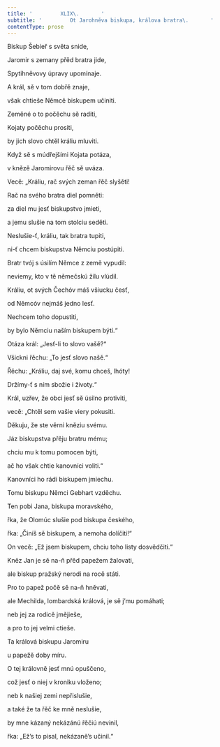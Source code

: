 ```yaml
---
title: '         XLIX\.       '
subtitle: '         Ot Jarohněva biskupa, králova bratra\.       '
contentType: prose
---
```


Biskup Šebieř s světa snide,

Jaromir s zemany přěd bratra jide,

Spytihněvovy úpravy upomínaje.

A král, sě v tom dobřě znaje,

však chtieše Němcě biskupem učiniti.

Zeměné o to počěchu sě raditi,

Kojaty počěchu prositi,

by jich slovo chtěl králiu mluviti.

Když sě s múdřejšími Kojata potáza,

v knězě Jaromirovu řěč sě uváza.

Vecě: „Králiu, rač svých zeman řěč slyšěti!

Rač na svého bratra diel pomněti:

za diel mu jesť biskupstvo jmieti,

a jemu slušie na tom stolciu seděti.

Neslušie-ť, králiu, tak bratra tupiti,

ni-ť chcem biskupstva Němciu postúpiti.

Bratr tvój s úsilím Němce z země vypudil:

neviemy, kto v tě němečskú žílu vlúdil.

Králiu, ot svých Čechóv máš všiucku česť,

od Němcóv nejmáš jedno lesť.

Nechcem toho dopustiti,

by bylo Němciu naším biskupem býti.“

Otáza král: „Jesť-li to slovo vašě?“

Všickni řěchu: „To jesť slovo našě.“

Řěchu: „Králiu, daj své, komu chceš, lhóty!

Držímy-ť s ním sbožie i životy.“

Král, uzřev, že obci jesť sě úsilno protiviti,

vecě: „Chtěl sem vašie viery pokusiti.

Děkuju, že ste věrni kněziu svému.

Jáz biskupstva přěju bratru mému;

chciu mu k tomu pomocen býti,

ač ho však chtie kanovníci voliti.“

Kanovníci ho rádi biskupem jmiechu.

Tomu biskupu Němci Gebhart vzděchu.

Ten pobi Jana, biskupa moravského,

řka, že Olomúc slušie pod biskupa českého,

řka: „Činíš sě biskupem, a nemoha dolíčiti!“

On vecě: „Ež jsem biskupem, chciu toho listy dosvědčiti.“

Kněz Jan je sě na-ň přěd papežem žalovati,

ale biskup pražský nerodi na rocě státi.

Pro to papež počě sě na-ň hněvati,

ale Mechilda, lombardská králová, je sě j’mu pomáhati;

neb jej za rodicě jmějieše,

a pro to jej velmi ctieše.

Ta králová biskupu Jaromiru

u papežě doby míru.

O tej královně jesť mnú opuščeno,

což jesť o niej v kroniku vloženo;

neb k našiej zemi nepřislušie,

a také že ta řěč ke mně neslušie,

by mne kázaný nekázánú řěčiú nevinil,

řka: „Ež’s to pisal, nekázaně’s učinil.“
